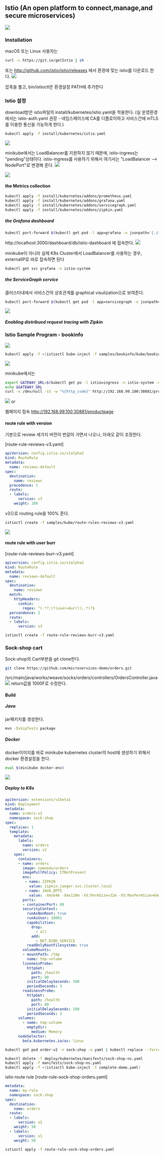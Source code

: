 ## Istio (An open platform to connect,manage,and secure microservices)
![](img/istio.png)

### Installation
macOS 또는 Linux 사용자는 
```sh
curl -L https://git.io/getIstio | sh -
```
또는 
http://github.com/istio/istio/releases 에서 환경에 맞는 istio를 다운로드 한다.
![](img/istio-download.png)

압축을 풀고, bin/istioctl은 환경설정 PATH에 추가한다

<!-- ### Minikube 준비
istio를 사용하기 위해서는, CRD, RBAC과 Initializers를 Enable시켜야 한다

- CRD (custom resource definition) : K8s 1.7+
- RBAC (roles, bindins) : K8s 1.8+ / minikube에서는 기본으로 enable되어 있지 않기 때문에 enable시켜줘야 한다

Istio sidecar auto injection : Initializer concept in K8s를 사용한다. Initializer는 Alpha feature로 기본적으로 disable되어 있다.

```sh
minikube start \
  --feature-gates=CustomResourceValidation=true \
  --extra-config=apiserver.authorization-mode=RBAC \
  --extra-config=controller-manager.ClusterSigningCertFile="/var/lib/localkube/certs/ca.crt" \
	--extra-config=controller-manager.ClusterSigningKeyFile="/var/lib/localkube/certs/ca.key" \
	--extra-config=apiserver.Admission.PluginNames=NamespaceLifecycle,LimitRanger,ServiceAccount,PersistentVolumeLabel,DefaultStorageClass,DefaultTolerationSeconds,MutatingAdmissionWebhook,ValidatingAdmissionWebhook,ResourceQuota \
	--kubernetes-version=v1.9.0
``` -->

### Istio 설정
download받은 istio파일의 install/kubernetes/istio.yaml을 적용한다.  (실 운영환경에서는 istio-auth.yaml 권장 - 네임스페이스에 CA를 디플로이하고 서비스간에 mTLS를 이용한 통신을 가능하게 한다.)
```sh
kubectl apply -f install/kubernetes/istio.yaml
```
![](img/istio-create.png)

<!-- 
**istio sidecar auto inject**
```bash
kubectl label namespace <namespace> istio-injection=enabled
``` -->
minikube에서는 LoadBalancer를 지원하지 않기 때문에, istio-ingress는 "pending"상태이다. istio-ingress를 사용하기 위해서 여기서는 "LoadBalancer --> NodePort"로 변경해 준다.
![](img/istio-ingress-loadbalancer.png)

![](img/istio-ingress-nodeport.png)

#### the Metrics collection
```sh
kubectl apply -f install/kubernetes/addons/prometheus.yaml
kubectl apply -f install/kubernetes/addons/grafana.yaml
kubectl apply -f install/kubernetes/addons/servicegraph.yaml
kubectl apply -f install/kubernetes/addons/zipkin.yaml
```

##### the Grafana dashboard
```sh
kubectl port-forward $(kubectl get pod -l app=grafana -o jsonpath='{.items[0].metadata.name}' -n istio-system) 3000:3000 -n istio-system
```
http://localhost:3000/dashboard/db/istio-dashboard 에 접속한다.
![](img/istio-grafana_dashboard.png)

minikube이 아니라 실제 K8s Cluster에서 LoadBalancer를 사용하는 경우, externalIP로 바로 접속하면 된다
```sh
kubectl get svc grafana -n istio-system
```
##### the ServiceGraph service
클러스터내에서 서비스간의 상호관계를 graphical visulization으로 보여준다.
```sh
kubectl port-forward $(kubectl get pod -l app=servicegraph -o jsonpath='{.items[0].metadata.name}' -n istio-system) 8088:8088 -n istio-system
```
![](img/istio-servicegraph.png)

##### Enabling distribued request tracing with Zipkin


### Istio Sample Program - bookinfo
![](img/istio-bookinfo-withistio.svg)
```sh
kubectl apply -f <(istioctl kube-inject -f samples/bookinfo/kube/bookinfo.yaml)
```
![](img/istio-sample-bookinfo.png)

minikube에서는 
```sh
export GATEWAY_URL=$(kubectl get po -l istio=ingress -n istio-system -o 'jsonpath={.items[0].status.hostIP}'):$(kubectl get svc istio-ingress -n istio-system -o 'jsonpath={.spec.ports[0].nodePort}')
echo $GATEWAY_URL
curl -o /dev/null -sS -w "%{http_code}" http://192.168.99.100:30881/productpage
```
![](img/istio-sample-bookinfo-curl.png)
or

웹페이지 접속 http://192.168.99.100:30881/productpage 

#### route rule with version
기본으로 review 세가지 버전이 번갈아 가면서 나오나, 아래오 같이 조정한다.

[route-rule-reviews-v3.yaml]
```yaml
apiVersion: config.istio.io/v1alpha2
kind: RouteRule
metadata:
  name: reviews-default
spec:
  destination:
    name: reviews
  precedence: 1
  route:
  - labels:
      version: v3
    weight: 100
```
v3으로 routing rule을 100% 준다.
```sh
istioctl create -f samples/kube/route-rules-reviews-v3.yaml
```
![](img/istio-bookinfo-route-rule-v3.png)

#### route rule with user burr
[route-rule-reviews-burr-v3.yaml]
```yaml
apiversion: config.istio.io/v1alpha2
kind: RouteRule
metadata:
  name: reviews-default
spec:
  destination:
    name: reviews
  match:
    httpHeaders:
      cookie:
        regex: ^(.*?;)?(user=burr)(;.*)?$
  percendence: 2
  route:
  - labels:
      version: v3
```
```sh
istioctl create -f route-rule-reviews-burr-v3.yaml
```

### Sock-shop cart
Sock-shop의 Cart부분을 git clone한다.
```sh
git clone https://github.com/microservices-demo/orders.git
```

/src/main/java/works/weave/socks/orders/controllers/OrdersController.java
![](img/sock-shop-orders-OrdersController-modified.png)
return값을 1000F로 수정한다.

#### Build
##### Java
jar패키지를 생성한다.
```sh
mvn -DskipTests package
```
##### Docker
<!-- ```sh
GROUP=weaveworksdemos COMMIT=test ./scripts/build.sh
``` -->
docker이미지를 바로 minikube kubernetes cluster의 host에 생성하기 위해서 docker 환경설정을 한다.
```sh
eval $(minikube docker-env)
```
![](img/sock-shop-orders-test-docker-image.png)

<!-- 
##### Run
```sh
mvn spring-boot:run
```
##### Check
```sh
curl http://localhost:8081/health
```
##### Use
```sh
curl http://localhost:8081
```
##### Push
```sh
GROUP=weaveworksdemos COMMIT=test ./scripts/push.sh
``` -->

##### Deploy to K8s
[](orders-test.yaml)
```yaml
apiVersion: extensions/v1beta1
kind: Deployment
metadata:
  name: orders-v2
  namespace: sock-shop
spec:
  replicas: 1
  template:
    metadata:
      labels:
        name: orders
        version: v2
    spec:
      containers:
      - name: orders
        image: namoo4u/orders
        imagePullPolicy: IfNotPresent
        env:
         - name: ZIPKIN
           value: zipkin.jaeger.svc.cluster.local
         - name: JAVA_OPTS
           value: -Xms64m -Xmx128m -XX:PermSize=32m -XX:MaxPermSize=64m -XX:+UseG1GC -Djava.security.egd=file:/dev/urandom
        ports:
        - containerPort: 80
        securityContext:
          runAsNonRoot: true
          runAsUser: 10001
          capabilities:
            drop:
              - all
            add:
              - NET_BIND_SERVICE
          readOnlyRootFilesystem: true
        volumeMounts:
        - mountPath: /tmp
          name: tmp-volume
        livenessProbe:
          httpGet:
            path: /health
            port: 80
          initialDelaySeconds: 300
          periodSeconds: 3
        readinessProbe:
          httpGet:
            path: /health
            port: 80
          initialDelaySeconds: 180
          periodSeconds: 3
      volumes:
        - name: tmp-volume
          emptyDir:
            medium: Memory
      nodeSelector:
        beta.kubernetes.io/os: linux
```


```sh
kubectl get pod order-v2 -n sock-shop -o yaml | kubectl replace --force -f -
```


```sh
kubectl delete -f deploy/kubernetes/manifests/sock-shop-ns.yaml
kubectl apply -f manifests/sock-shop-ns.yaml
kubectl apply -f <(istioctl kube-inject -f complete-demo.yaml)
```

istio route rule
[route-rule-sock-shop-orders.yaml]
```yaml
metadata:
  name: my-rule
  namespace: sock-shop
spec:
  destination:
    name: orders
  route:
  - labels:
      version: v2
    weight: 50
  - labels:
      version: v1
    weight: 50
```

```sh
istioctl apply -f route-rule-sock-shop-orders.yaml
```